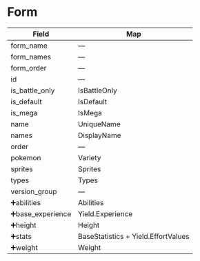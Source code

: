 # Form

| Field             | Map                                 |
| ----------------- | ----------------------------------- |
| form_name         | —                                   |
| form_names        | —                                   |
| form_order        | —                                   |
| id                | —                                   |
| is_battle_only    | IsBattleOnly                        |
| is_default        | IsDefault                           |
| is_mega           | IsMega                              |
| name              | UniqueName                          |
| names             | DisplayName                         |
| order             | —                                   |
| pokemon           | Variety                             |
| sprites           | Sprites                             |
| types             | Types                               |
| version_group     | —                                   |
| ➕abilities       | Abilities                           |
| ➕base_experience | Yield.Experience                    |
| ➕height          | Height                              |
| ➕stats           | BaseStatistics + Yield.EffortValues |
| ➕weight          | Weight                              |
